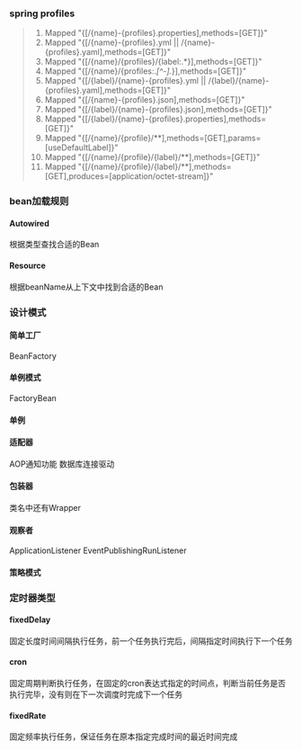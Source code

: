 ### spring profiles
>1. Mapped "{[/{name}-{profiles}.properties],methods=[GET]}"
>2. Mapped "{[/{name}-{profiles}.yml || /{name}-{profiles}.yaml],methods=[GET]}"
>3. Mapped "{[/{name}/{profiles}/{label:.*}],methods=[GET]}"
>4. Mapped "{[/{name}/{profiles:.*[^-].*}],methods=[GET]}"
>5. Mapped "{[/{label}/{name}-{profiles}.yml || /{label}/{name}-{profiles}.yaml],methods=[GET]}"
>6. Mapped "{[/{name}-{profiles}.json],methods=[GET]}"
>7. Mapped "{[/{label}/{name}-{profiles}.json],methods=[GET]}"
>8. Mapped "{[/{label}/{name}-{profiles}.properties],methods=[GET]}"
>9. Mapped "{[/{name}/{profile}/**],methods=[GET],params=[useDefaultLabel]}"
>10. Mapped "{[/{name}/{profile}/{label}/**],methods=[GET]}"
>11. Mapped "{[/{name}/{profile}/{label}/**],methods=[GET],produces=[application/octet-stream]}"

### bean加载规则
#### Autowired
根据类型查找合适的Bean
#### Resource
根据beanName从上下文中找到合适的Bean

### 设计模式
#### 简单工厂
BeanFactory
#### 单例模式
FactoryBean
#### 单例
#### 适配器
AOP通知功能
数据库连接驱动
#### 包装器
类名中还有Wrapper
#### 观察者
ApplicationListener EventPublishingRunListener
#### 策略模式

### 定时器类型
#### fixedDelay
固定长度时间间隔执行任务，前一个任务执行完后，间隔指定时间执行下一个任务
#### cron
固定周期判断执行任务，在固定的cron表达式指定的时间点，判断当前任务是否执行完毕，没有则在下一次调度时完成下一个任务
#### fixedRate
固定频率执行任务，保证任务在原本指定完成时间的最近时间完成

















